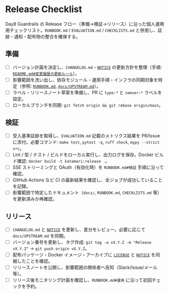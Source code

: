 
# Release Checklist

Day8 Guardrails の Release フロー（準備→検証→リリース）に沿った個人運用用チェックリスト。`RUNBOOK.md` / `EVALUATION.md` / `CHECKLISTS.md` と併用し、証跡・通知・配布物の整合を確保する。

## 準備

- [ ] バージョン計画を決定し、`CHANGELOG.md`・[`NOTICE`](../NOTICE) の更新方針を整理（手順: [`README.md#変更履歴の更新ルール`](../README.md#%E5%A4%89%E6%9B%B4%E5%B1%A5%E6%AD%B4%E3%81%AE%E6%9B%B4%E6%96%B0%E3%83%AB%E3%83%BC%E3%83%AB)）。
- [ ] 影響範囲を洗い出し、依存モジュール・運用手順・インフラの同期対象を特定（参照: [`RUNBOOK.md`](../RUNBOOK.md), [`docs/UPSTREAM.md`](UPSTREAM.md)）。
- [ ] ラベル・リリースノート草案を準備し、PR に `type:*` と `semver:*` ラベルを設定。
- [ ] ローカルブランチを同期: `git fetch origin && git rebase origin/main`。

## 検証

- [ ] 受入基準証跡を取得し、`EVALUATION.md` 記載のメトリクス結果を PR/Issue に添付。必要コマンド: `make test`, `pytest -q`, `ruff check`, `mypy --strict src`。
- [ ] Lint / 型 / テスト / ビルドをローカル実行し、出力ログを保存。Docker ビルド確認: `docker build -t katamari:release .`。
- [ ] SSE ストリーミングと OAuth（有効化時）を `RUNBOOK.md#検証` 手順に沿って確認。
- [ ] GitHub Actions など CI の最新結果を確認し、全ジョブが成功していることを記録。
- [ ] 影響範囲で特定したドキュメント（`docs/`, `RUNBOOK.md`, `CHECKLISTS.md` 等）を更新済みか再確認。

## リリース

- [ ] `CHANGELOG.md` と [`NOTICE`](../NOTICE) を更新し、差分をレビュー。必要に応じて `docs/UPSTREAM.md` を同期。
- [ ] バージョン番号を更新し、タグ作成: `git tag -a vX.Y.Z -m "Release vX.Y.Z"` → `git push origin vX.Y.Z`。
- [ ] 配布パッケージ・Docker イメージ・アーカイブに [`LICENSE`](../LICENSE) と [`NOTICE`](../NOTICE) を同梱したことを確認。
- [ ] リリースノートを公開し、影響範囲の関係者へ告知（Slack/Issue/メール等）。
- [ ] リリース後モニタリング計画を確認し、`RUNBOOK.md#運用` に沿って初回チェックを予約。
